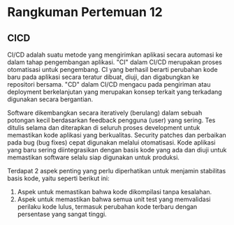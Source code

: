 <h1>Rangkuman Pertemuan 12</h1>
<h2>CICD</h2>

CI/CD adalah suatu metode yang mengirimkan aplikasi secara automasi ke dalam tahap pengembangan aplikasi. "CI" dalam CI/CD merupakan proses otomatisasi untuk pengembang. CI yang berhasil berarti perubahan kode baru pada aplikasi secara teratur dibuat, diuji, dan digabungkan ke repositori bersama. "CD" dalam CI/CD mengacu pada pengiriman atau deployment berkelanjutan yang merupakan konsep terkait yang terkadang digunakan secara bergantian.

Software dikembangkan secara iteratively (berulang) dalam sebuah potongan kecil berdasarkan feedback pengguna (user) yang sering. Tes ditulis selama dan diterapkan di seluruh proses development untuk memastikan kode aplikasi yang berkualitas. Security patches dan perbaikan pada bug (bug fixes) cepat digunakan melalui otomatisasi. Kode aplikasi yang baru sering diintegrasikan dengan basis kode yang ada dan diuji untuk memastikan software selalu siap digunakan untuk produksi.

Terdapat 2 aspek penting yang perlu diperhatikan untuk menjamin stabilitas basis kode, yaitu seperti berikut ini:
1. Aspek untuk memastikan bahwa kode dikompilasi tanpa kesalahan.
2. Aspek untuk memastikan bahwa semua unit test yang memvalidasi perilaku kode lulus, termasuk perubahan kode terbaru dengan persentase yang sangat tinggi.